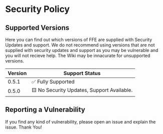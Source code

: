 # Security Policy

## Supported Versions

Here you can find out which versions of FFE are supplied with Security Updates and support. We do not recommend using versions that are not supplied with security updates and support as you may be vulnerable
and you will not recieve help. The Wiki may be innacurate for unsupported versions.

| Version | Support Status                                         |
| ------- | -------------------------------------------------------|
| 0.5.1   | :white_check_mark: Fully Supported                     |
| 0.5.0   | 🟨 No Security Updates, Support Available.            |

## Reporting a Vulnerability

If you find any kind of vulnerability, please open an issue and explain the issue. 
Thank You!
